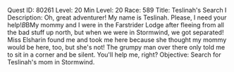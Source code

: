 Quest ID: 80261
Level: 20
Min Level: 20
Race: 589
Title: Teslinah's Search I
Description: Oh, great adventurer! My name is Teslinah. Please, I need your help!$B$BMy mommy and I were in the Farstrider Lodge after fleeing from all the bad stuff up north, but when we were in Stormwind, we got separated! Miss Elsharin found me and took me here because she thought my mommy would be here, too, but she's not! The grumpy man over there only told me to sit in a corner and be silent. You'll help me, right?
Objective: Search for Teslinah's mom in Stormwind.
